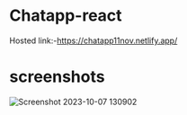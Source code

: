 # Chatapp-react
Hosted link:-https://chatapp11nov.netlify.app/
# screenshots
![Screenshot 2023-10-07 130902](https://github.com/deevesh11nov/Chatapp-react/assets/127090783/85045b1d-c339-46df-98da-fa6a20d2e98f)
